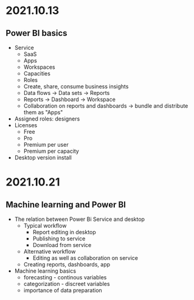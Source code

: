 # 2021.10.13

## Power BI basics

- Service
  - SaaS
  - Apps
  - Workspaces
  - Capacities
  - Roles
  - Create, share, consume business insights
  - Data flows -> Data sets -> Reports
  - Reports -> Dashboard -> Workspace
  - Collaboration on reports and dashboards -> bundle and distribute them as "Apps"
- Assigned roles: designers
- Licenses
  - Free
  - Pro
  - Premium per user
  - Premium per capacity
- Desktop version install

# 2021.10.21

## Machine learning and Power BI

- The relation between Power Bi Service and desktop
  - Typical workflow
    - Report editing in desktop
    - Publishing to service
    - Download from service
  - Alternative workflow
    - Editing as well as collaboration on service
  - Creating reports, dashboards, app
- Machine learning basics
  - forecasting - continous variables
  - categorization - discreet variables
  - importance of data preparation
